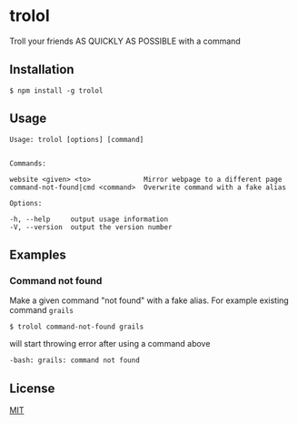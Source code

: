 # trolol
Troll your friends AS QUICKLY AS POSSIBLE with a command

## Installation

```
$ npm install -g trolol
```

## Usage

```
Usage: trolol [options] [command]


Commands:

website <given> <to>             Mirror webpage to a different page
command-not-found|cmd <command>  Overwrite command with a fake alias

Options:

-h, --help     output usage information
-V, --version  output the version number

```

## Examples

### Command not found

Make a given command "not found" with a fake alias. For example existing command `grails`

```
$ trolol command-not-found grails
```

will start throwing error after using a command above

```
-bash: grails: command not found
```

## License

[MIT](//github.com/ukupat/trolol/blob/master/LICENSE)
